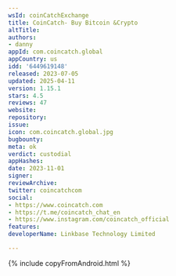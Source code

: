 ```yaml
---
wsId: coinCatchExchange
title: CoinCatch- Buy Bitcoin &Crypto
altTitle: 
authors:
- danny
appId: com.coincatch.global
appCountry: us
idd: '6449619148'
released: 2023-07-05
updated: 2025-04-11
version: 1.15.1
stars: 4.5
reviews: 47
website: 
repository: 
issue: 
icon: com.coincatch.global.jpg
bugbounty: 
meta: ok
verdict: custodial
appHashes: 
date: 2023-11-01
signer: 
reviewArchive: 
twitter: coincatchcom
social:
- https://www.coincatch.com
- https://t.me/coincatch_chat_en
- https://www.instagram.com/coincatch_official
features: 
developerName: Linkbase Technology Limited

---
```


{% include copyFromAndroid.html %}